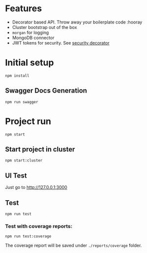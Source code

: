 # Features
- Decorator based API. Throw away your boilerplate code :hooray
- Сluster bootstrap out of the box
- `morgan` for logging
- MongoDB connector
- JWT tokens for security. See [security decorator](https://github.com/thiagobustamante/typescript-rest/wiki/@Security-Decorator)

# Initial setup
```
npm install
```

## Swagger Docs Generation

```
npm run swagger
```

# Project run
```
npm start
```

## Start project in cluster
```
npm start:cluster
```

## UI Test
Just go to http://127.0.0.1:3000

## Test

```
npm run test
```

### Test with coverage reports:

```
npm run test:coverage
```

The coverage report will be saved under ```./reports/coverage``` folder.

